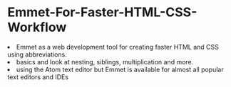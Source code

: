 # Emmet-For-Faster-HTML-CSS-Workflow

<li>Emmet as a web development tool for creating faster HTML and CSS using abbreviations.</li>
<li> basics and look at nesting, siblings, multiplication and more. </li>
<li> using the Atom text editor but Emmet is available for almost all popular text editors and IDEs</li>
